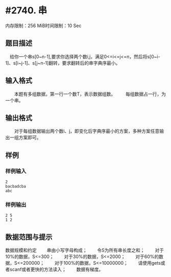 # #2740. 串

内存限制：256 MiB时间限制：10 Sec

## 题目描述

　给你一个串s[0~n-1],要求你选择两个数i,j，满足0<=i<=j<=n，然后将s[0~i-1]、s[i~j-1]、s[j~n-1]翻转，要求翻转后的串字典序最小。

## 输入格式

　　本题有多组数据，第一行一个数T，表示数据组数。
　　每组数据占一行，为一个串。

## 输出格式

　　对于每组数据输出两个数i、j，即变化后字典序最小的方案，多种方案任意输出一组方案即可。

## 样例

### 样例输入

    
    2
    bacbadcba
    abc
    
    
    

### 样例输出

    
    2 5
    1 2
    

## 数据范围与提示

数据规模和约定
　　串由小写字母构成；
　　令S为所有串长度之和；
　　对于10%的数据，S<=300；
　　对于30%的数据，S<=2000；
　　对于60%的数据，S<=200000；
　　对于100%的数据，S<=10000000；
　　请使用gets或者scanf或者更快的方法读入；
　　数据有梯度。
